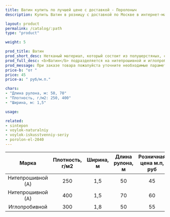```yaml
---
title: Ватин купить по лучшей цене с доставкой - Поролоныч
description: Купить Ватин в розницу с доставкой по Москве в интернет-магазине Поролоныча.

layout: product
permalink: /catalog/:path
type: "product"

weight: 5

prod_title: Ватин
prod_short_desc: Нетканый материал, который состоит из полушерстяных, синтетических или хлопчатобумажных волокон.
prod_full_desc: <b>Ватин</b> подразделяется на нитепрошивной и иглопробивной. Применяется при изготовлении матрасов, мебели, гладильных досок, обивки дверей, при пошиве верхней спецодежды. Также <b>ватин</b> используют для укрытия пола при отделочных работах, для упаковки оборудования.
prod_message: При заказе товара пожалуйста уточните необходимые параметры (марку и количество).
price-b: "от "
price: 45
price-a: " руб/м.п."

chars:
- "Длина рулона, м: 50, 70"
- "Плотность, г/м2: 250, 400"
- "Ширина, м: 1,5"

usage:

related:
- sintepon
- voylok-naturalniy
- voylok-iskusstvenniy-seriy
- porolon-el-2040
---
```

| Марка | Плотность, г/м2 | Ширина, м | Длина рулона, м | Розничная цена м.п, руб |
|:--:|:--:|:--:|:--:|:--:|
|Нитепрошивной (А)|250|1,5|50|45|
|Нитепрошивной (А)|400|1,5|70|60|
|Иглопробивной|300|1,8|50|55|

